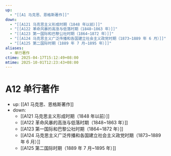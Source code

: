 ```yaml
---
up:
  - "[[A1 马克思、恩格斯著作]]"
down:
  - "[[A121 马克思主义形成时期（1848 年以前）]]"
  - "[[A122 革命风暴的高涨与低落时期（1848~1863 年）]]"
  - "[[A123 第一国际和巴黎公社时期（1864~1872 年）]]"
  - "[[A124 马克思主义广泛传播和各国建立社会主义政党时期（1873~1889 年 6 月）]]"
  - "[[A125 第二国际时期（1889 年 7 月~1895 年）]]"
aliases:
  - 单行著作
ctime: 2025-04-17T15:12:49+08:00
mtime: 2025-10-01T12:23:43+08:00
---
```


# A12 单行著作

- up: [[A1 马克思、恩格斯著作]]
- down:
	- [[A121 马克思主义形成时期（1848 年以前）]]
	- [[A122 革命风暴的高涨与低落时期（1848~1863 年）]]
	- [[A123 第一国际和巴黎公社时期（1864~1872 年）]]
	- [[A124 马克思主义广泛传播和各国建立社会主义政党时期（1873~1889 年 6 月）]]
	- [[A125 第二国际时期（1889 年 7 月~1895 年）]]
